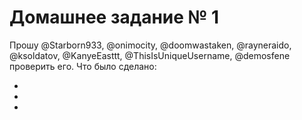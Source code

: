# Домашнее задание № 1

Прошу @Starborn933, @onimocity, @doomwastaken, @rayneraido, @ksoldatov, @KanyeEasttt, @ThisIsUniqueUsername, @demosfene проверить его.
Что было сделано:

*

*

*
